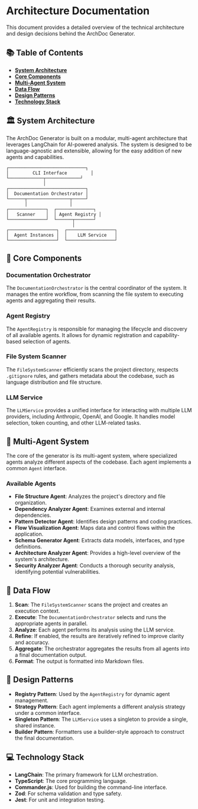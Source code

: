 # Architecture Documentation

This document provides a detailed overview of the technical architecture and design decisions behind the ArchDoc Generator.

## 📚 Table of Contents

- [**System Architecture**](#-system-architecture)
- [**Core Components**](#-core-components)
- [**Multi-Agent System**](#-multi-agent-system)
- [**Data Flow**](#-data-flow)
- [**Design Patterns**](#-design-patterns)
- [**Technology Stack**](#-technology-stack)

## 🏛️ System Architecture

The ArchDoc Generator is built on a modular, multi-agent architecture that leverages LangChain for AI-powered analysis. The system is designed to be language-agnostic and extensible, allowing for the easy addition of new agents and capabilities.

```
┌─────────────────────────────┐
│         CLI Interface         │
└─────────────┬─────────────┘
              │
┌─────────────────────────────┐
│  Documentation Orchestrator │
└──────┬────────────────┬─────┘
       │                │
┌──────────────┐  ┌──────────────┐
│   Scanner    │  │ Agent Registry │
└──────────────┘  └──────┬───────┘
                         │
┌──────────────────┐  ┌──────────────────┐
│  Agent Instances │  │    LLM Service   │
└──────────────────┘  └──────────────────┘
```

## 🧩 Core Components

### Documentation Orchestrator

The `DocumentationOrchestrator` is the central coordinator of the system. It manages the entire workflow, from scanning the file system to executing agents and aggregating their results.

### Agent Registry

The `AgentRegistry` is responsible for managing the lifecycle and discovery of all available agents. It allows for dynamic registration and capability-based selection of agents.

### File System Scanner

The `FileSystemScanner` efficiently scans the project directory, respects `.gitignore` rules, and gathers metadata about the codebase, such as language distribution and file structure.

### LLM Service

The `LLMService` provides a unified interface for interacting with multiple LLM providers, including Anthropic, OpenAI, and Google. It handles model selection, token counting, and other LLM-related tasks.

## 🤖 Multi-Agent System

The core of the generator is its multi-agent system, where specialized agents analyze different aspects of the codebase. Each agent implements a common `Agent` interface.

### Available Agents

- **File Structure Agent**: Analyzes the project's directory and file organization.
- **Dependency Analyzer Agent**: Examines external and internal dependencies.
- **Pattern Detector Agent**: Identifies design patterns and coding practices.
- **Flow Visualization Agent**: Maps data and control flows within the application.
- **Schema Generator Agent**: Extracts data models, interfaces, and type definitions.
- **Architecture Analyzer Agent**: Provides a high-level overview of the system's architecture.
- **Security Analyzer Agent**: Conducts a thorough security analysis, identifying potential vulnerabilities.

## 🌊 Data Flow

1. **Scan**: The `FileSystemScanner` scans the project and creates an execution context.
2. **Execute**: The `DocumentationOrchestrator` selects and runs the appropriate agents in parallel.
3. **Analyze**: Each agent performs its analysis using the LLM service.
4. **Refine**: If enabled, the results are iteratively refined to improve clarity and accuracy.
5. **Aggregate**: The orchestrator aggregates the results from all agents into a final documentation output.
6. **Format**: The output is formatted into Markdown files.

## 🎨 Design Patterns

- **Registry Pattern**: Used by the `AgentRegistry` for dynamic agent management.
- **Strategy Pattern**: Each agent implements a different analysis strategy under a common interface.
- **Singleton Pattern**: The `LLMService` uses a singleton to provide a single, shared instance.
- **Builder Pattern**: Formatters use a builder-style approach to construct the final documentation.

## 💻 Technology Stack

- **LangChain**: The primary framework for LLM orchestration.
- **TypeScript**: The core programming language.
- **Commander.js**: Used for building the command-line interface.
- **Zod**: For schema validation and type safety.
- **Jest**: For unit and integration testing.
